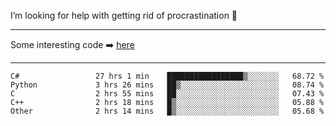 I’m looking for help with getting rid of procrastination 🤔

-----

Some interesting code :arrow_right: [here](https://github.com/zhen8838/playground)

-----

<!--START_SECTION:waka-->

```text
C#                 27 hrs 1 min    █████████████████▒░░░░░░░   68.72 %
Python             3 hrs 26 mins   ██▒░░░░░░░░░░░░░░░░░░░░░░   08.74 %
C                  2 hrs 55 mins   ██░░░░░░░░░░░░░░░░░░░░░░░   07.43 %
C++                2 hrs 18 mins   █▒░░░░░░░░░░░░░░░░░░░░░░░   05.88 %
Other              2 hrs 14 mins   █▒░░░░░░░░░░░░░░░░░░░░░░░   05.68 %
```

<!--END_SECTION:waka-->

<!--
**zhen8838/zhen8838** is a ✨ _special_ ✨ repository because its `README.md` (this file) appears on your GitHub profile.

Here are some ideas to get you started:

- 🔭 I’m currently working on ...
- 🌱 I’m currently learning ...
- 👯 I’m looking to collaborate on ...
 ...
- 💬 Ask me about ...
- 📫 How to reach me: ...
- 😄 Pronouns: ...
- ⚡ Fun fact: ...
-->
